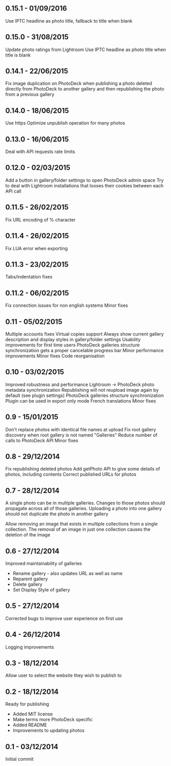 0.15.1 - 01/09/2016
-------------------
Use IPTC headline as photo title, fallback to title when blank

0.15.0 - 31/08/2015
-------------------
Update photo ratings from Lightroom
Use IPTC headline as photo title when title is blank

0.14.1 - 22/06/2015
-------------------
Fix image duplication on PhotoDeck when publishing a photo deleted directly from PhotoDeck to another gallery and then republishing the photo from a previous gallery

0.14.0 - 18/06/2015
-------------------
Use https
Optimize unpublish operation for many photos

0.13.0 - 16/06/2015
-------------------
Deal with API requests rate limits

0.12.0 - 02/03/2015
-------------------
Add a button in gallery/folder settings to open PhotoDeck admin space
Try to deal with Lightroom installations that looses their cookies between each API call

0.11.5 - 26/02/2015
-------------------
Fix URL encoding of % character

0.11.4 - 26/02/2015
-------------------
Fix LUA error when exporting

0.11.3 - 23/02/2015
-------------------
Tabs/indentation fixes

0.11.2 - 06/02/2015
-------------------
Fix connection issues for non english systems
Minor fixes


0.11 - 05/02/2015
-----------------
Multiple accounts fixes
Virtual copies support
Always show current gallery description and display styles in gallery/folder settings
Usability improvements for first time users
PhotoDeck galleries structure synchronization gets a proper cancelable progress bar
Minor performance improvements
Minor fixes
Code reorganisation

0.10 - 03/02/2015
-----------------
Improved robustness and performance
Lightroom -> PhotoDeck photo metadata synchronization
Republishing will not reupload image again by default (see plugin settings)
PhotoDeck galleries structure synchronization
Plugin can be used in export only mode
French translations
Minor fixes

0.9 - 15/01/2015
----------------
Don't replace photos with identical file names at upload
Fix root gallery discovery when root gallery is not named "Galleries"
Reduce number of calls to PhotoDeck API
Minor fixes

0.8 - 29/12/2014
----------------
Fix republishing deleted photos
Add getPhoto API to give some details of photos, including contents
Correct published URLs for photos

0.7 - 28/12/2014
----------------
A single photo can be in multiple galleries. Changes to those photos should propagate
across all of those galleries. Uploading a photo into one gallery should not duplicate
the photo in another gallery

Allow removing an image that exists in multiple collections from a single collection.
The removal of an image in just one collection causes the deletion of the image

0.6 - 27/12/2014
----------------
Improved maintainability of galleries
- Rename gallery - also updates URL as well as name
- Reparent gallery
- Delete gallery
- Set Display Style of gallery

0.5 - 27/12/2014
----------------
Corrected bugs to improve user experience on first use

0.4 - 26/12/2014
----------------
Logging improvements

0.3 - 18/12/2014
----------------
Allow user to select the website they wish to publish to

0.2 - 18/12/2014
----------------
Ready for publishing
- Added MIT license
- Make terms more PhotoDeck specific
- Added README
- Improvements to updating photos

0.1 - 03/12/2014
----------------
Initial commit
